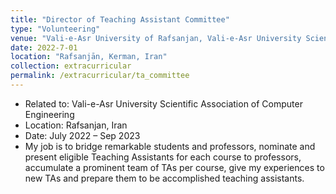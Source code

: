 ```yaml
---
title: "Director of Teaching Assistant Committee"
type: "Volunteering"
venue: "Vali-e-Asr University of Rafsanjan, Vali-e-Asr University Scientific Association of Computer Engineering"
date: 2022-7-01
location: "Rafsanjān, Kerman, Iran"
collection: extracurricular
permalink: /extracurricular/ta_committee
---
```

* Related to: Vali-e-Asr University Scientific Association of Computer Engineering
* Location: Rafsanjan, Iran
* Date: July 2022 – Sep 2023
* My job is to bridge remarkable students and professors, nominate and present eligible Teaching Assistants for each course to professors, accumulate a prominent team of TAs per course, give my experiences to new TAs and prepare them to be accomplished teaching assistants.